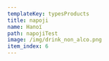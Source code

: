 ```yaml
---
templateKey: typesProducts
title: napoji
name: Напої
path: napojiTest
image: /img/drink_non_alco.png
item_index: 6
---
```

